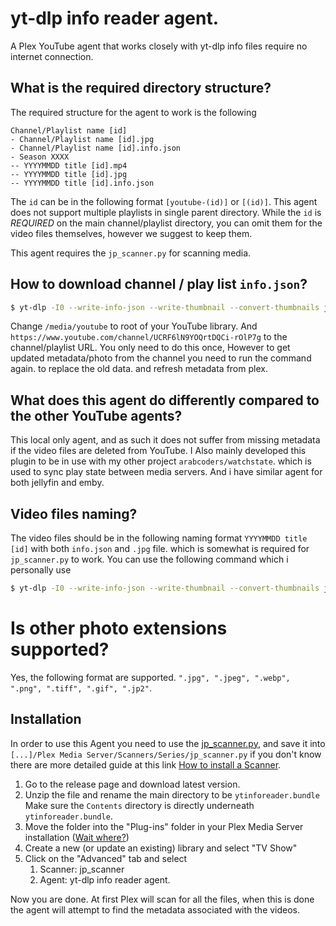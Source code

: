 # yt-dlp info reader agent.

A Plex YouTube agent that works closely with yt-dlp info files require no internet connection. 

## What is the required directory structure?

The required structure for the agent to work is the following

```
Channel/Playlist name [id]
- Channel/Playlist name [id].jpg
- Channel/Playlist name [id].info.json
- Season XXXX
-- YYYYMMDD title [id].mp4
-- YYYYMMDD title [id].jpg
-- YYYYMMDD title [id].info.json
```

The `id` can be in the following format `[youtube-(id)]` or `[(id)]`. This agent does not support multiple playlists in single parent directory.
While the `id` is *REQUIRED* on the main channel/playlist directory, you can omit them for the video files themselves, however we suggest to keep them.


This agent requires the `jp_scanner.py` for scanning media.


## How to download channel / play list `info.json`?

```bash
$ yt-dlp -I0 --write-info-json --write-thumbnail --convert-thumbnails jpg -o "%(title)s [%(id)s]/%(title).180B [%(id)s].%(ext)s" --paths /media/youtube https://www.youtube.com/channel/UCRF6lN9YOQrtDQCi-rOlP7g
```
Change `/media/youtube` to root of your YouTube library. And `https://www.youtube.com/channel/UCRF6lN9YOQrtDQCi-rOlP7g` to the channel/playlist URL.
You only need to do this once, However to get updated metadata/photo from the channel you need to run the command again. to replace the old data. and refresh metadata from plex.

## What does this agent do differently compared to the other YouTube agents?
This local only agent, and as such it does not suffer from missing metadata if the video files are deleted from YouTube. I Also mainly developed this plugin to be in use with my other project `arabcoders/watchstate`. which is used to sync play state between media servers. And i have similar agent for both jellyfin and emby.

## Video files naming?
The video files should be in the following naming format `YYYYMMDD title [id]` with both `info.json` and `.jpg` file. which is somewhat is required for `jp_scanner.py` to work. You can use the following command which i personally use

```bash
$ yt-dlp -I0 --write-info-json --write-thumbnail --convert-thumbnails jpg -o "%(title)s [%(id)s]/Season %(release_date>%Y,upload_date>%Y|Unknown)s/%(release_date>%Y%m%d,upload_date>%Y%m%d)s - %(title).180B [%(extractor)s-%(id)s].%(ext)s" --paths /media/youtube https://www.youtube.com/watch?v=d_pVmR_0p0E
```

# Is other photo extensions supported?
Yes, the following format are supported. `".jpg", ".jpeg", ".webp", ".png", ".tiff", ".gif", ".jp2"`.

## Installation
In order to use this Agent you need to use the [jp_scanner.py](https://gist.github.com/arabcoders/ecb2755aa1d76dc89301ec44b8d367d5), and
save it into `[...]/Plex Media Server/Scanners/Series/jp_scanner.py` if you don't know there are more detailed guide at this link [How to install a Scanner](https://github.com/ZeroQI/Absolute-Series-Scanner#install--update).

1. Go to the release page and download latest version.
2. Unzip the file and rename the main directory to be `ytinforeader.bundle` Make sure the `Contents` directory is directly underneath `ytinforeader.bundle`. 
3. Move the folder into the "Plug-ins" folder in your Plex Media Server installation ([Wait where?](https://support.plex.tv/articles/201106098-how-do-i-find-the-plug-ins-folder/))
4. Create a new (or update an existing) library and select "TV Show"
5. Click on the "Advanced" tab and select
    1. Scanner: jp_scanner
    2. Agent: yt-dlp info reader agent.

Now you are done. At first Plex will scan for all the files, when this is done the agent will attempt to find the metadata associated with the videos.